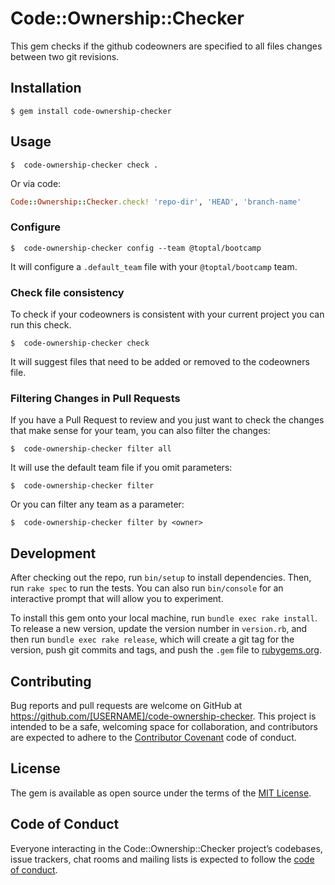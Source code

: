 # Code::Ownership::Checker

This gem checks if the github codeowners are specified to all files changes
between two git revisions.

## Installation

    $ gem install code-ownership-checker

## Usage


    $  code-ownership-checker check .

Or via code:

```ruby
Code::Ownership::Checker.check! 'repo-dir', 'HEAD', 'branch-name'
```
### Configure

    $  code-ownership-checker config --team @toptal/bootcamp

It will configure a `.default_team` file with your `@toptal/bootcamp` team.

### Check file consistency

To check if your codeowners is consistent with your current project you can run
this check.

    $  code-ownership-checker check

It will suggest files that need to be added or removed to the codeowners file. 

### Filtering Changes in Pull Requests

If you have a Pull Request to review and you just want to check the changes that
make sense for your team, you can also filter the changes:

    $  code-ownership-checker filter all

It will use the default team file if you omit parameters:

    $  code-ownership-checker filter

Or you can filter any team as a parameter:

    $  code-ownership-checker filter by <owner>

## Development

After checking out the repo, run `bin/setup` to install dependencies. Then, run `rake spec` to run the tests. You can also run `bin/console` for an interactive prompt that will allow you to experiment.

To install this gem onto your local machine, run `bundle exec rake install`. To release a new version, update the version number in `version.rb`, and then run `bundle exec rake release`, which will create a git tag for the version, push git commits and tags, and push the `.gem` file to [rubygems.org](https://rubygems.org).

## Contributing

Bug reports and pull requests are welcome on GitHub at https://github.com/[USERNAME]/code-ownership-checker. This project is intended to be a safe, welcoming space for collaboration, and contributors are expected to adhere to the [Contributor Covenant](http://contributor-covenant.org) code of conduct.

## License

The gem is available as open source under the terms of the [MIT License](https://opensource.org/licenses/MIT).

## Code of Conduct

Everyone interacting in the Code::Ownership::Checker project’s codebases, issue trackers, chat rooms and mailing lists is expected to follow the [code of conduct](https://github.com/[USERNAME]/code-ownership-checker/blob/master/CODE_OF_CONDUCT.md).
